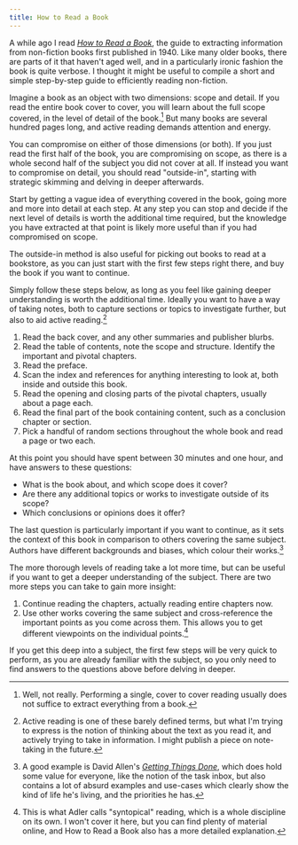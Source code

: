```yaml
---
title: How to Read a Book
---
```


A while ago I read *[How to Read a Book][gr]*, the guide to extracting
information from non-fiction books first published in 1940. Like many
older books, there are parts of it that haven't aged well, and in a
particularly ironic fashion the book is quite verbose. I thought it
might be useful to compile a short and simple step-by-step guide to
efficiently reading non-fiction.

[gr]: https://www.goodreads.com/book/show/567610.How_to_Read_a_Book

Imagine a book as an object with two dimensions: scope and detail. If
you read the entire book cover to cover, you will learn about the full
scope covered, in the level of detail of the book.[^notreally] But
many books are several hundred pages long, and active reading demands
attention and energy.

[^notreally]: Well, not really. Performing a single, cover to cover
    reading usually does not suffice to extract everything from a
    book.

You can compromise on either of those dimensions (or both). If you
just read the first half of the book, you are compromising on scope,
as there is a whole second half of the subject you did not cover at
all. If instead you want to compromise on detail, you should read
"outside-in", starting with strategic skimming and delving in deeper
afterwards.

Start by getting a vague idea of everything covered in the book, going
more and more into detail at each step. At any step you can stop and
decide if the next level of details is worth the additional time
required, but the knowledge you have extracted at that point is likely
more useful than if you had compromised on scope.

The outside-in method is also useful for picking out books to read at
a bookstore, as you can just start with the first few steps right
there, and buy the book if you want to continue.

Simply follow these steps below, as long as you feel like gaining
deeper understanding is worth the additional time. Ideally you want to
have a way of taking notes, both to capture sections or topics to
investigate further, but also to aid active reading.[^active]

[^active]: Active reading is one of these barely defined terms, but
    what I'm trying to express is the notion of thinking about the
    text as you read it, and actively trying to take in information. I
    might publish a piece on note-taking in the future.

1.  Read the back cover, and any other summaries and publisher blurbs.
2.  Read the table of contents, note the scope and structure. Identify
    the important and pivotal chapters.
3.  Read the preface.
4.  Scan the index and references for anything interesting to look at,
    both inside and outside this book.
5.  Read the opening and closing parts of the pivotal chapters,
    usually about a page each.
6.  Read the final part of the book containing content, such as a
    conclusion chapter or section.
7.  Pick a handful of random sections throughout the whole book and
    read a page or two each.

At this point you should have spent between 30 minutes and one hour,
and have answers to these questions:

- What is the book about, and which scope does it cover?
- Are there any additional topics or works to investigate outside of
  its scope?
- Which conclusions or opinions does it offer?

The last question is particularly important if you want to continue,
as it sets the context of this book in comparison to others covering
the same subject. Authors have different backgrounds and biases, which
colour their works.[^gtd]

[^gtd]: A good example is David Allen's *[Getting Things Done][gtd]*,
    which does hold some value for everyone, like the notion of the
    task inbox, but also contains a lot of absurd examples and
    use-cases which clearly show the kind of life he's living, and the
    priorities he has.

[gtd]: https://www.goodreads.com/book/show/1633.Getting_Things_Done

The more thorough levels of reading take a lot more time, but can be
useful if you want to get a deeper understanding of the subject. There
are two more steps you can take to gain more insight:

1.  Continue reading the chapters, actually reading entire chapters
    now.
2.  Use other works covering the same subject and cross-reference the
    important points as you come across them. This allows you to get
    different viewpoints on the individual points.[^syntopical]

[^syntopical]: This is what Adler calls "syntopical" reading, which is
    a whole discipline on its own. I won't cover it here, but you can
    find plenty of material online, and How to Read a Book also has a
    more detailed explanation.

If you get this deep into a subject, the first few steps will be very
quick to perform, as you are already familiar with the subject, so you
only need to find answers to the questions above before delving in
deeper.
